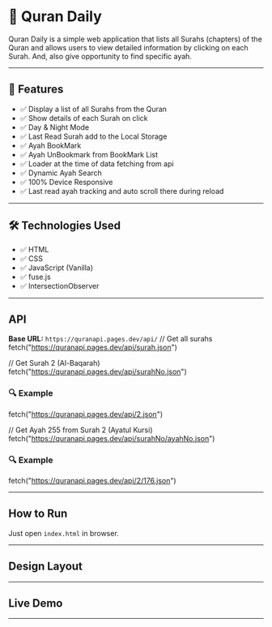 # 📖 Quran Daily
Quran Daily is a simple web application that lists all Surahs (chapters) of the Quran and allows users to view detailed information by clicking on each Surah. And, also give opportunity to find specific ayah.

-----------------------------------------------------------------------

## 🚀 Features
- ✅ Display a list of all Surahs from the Quran
- ✅ Show details of each Surah on click
- ✅ Day & Night Mode
- ✅ Last Read Surah add to the Local Storage
- ✅ Ayah BookMark
- ✅ Ayah UnBookmark from BookMark List
- ✅ Loader at the time of data fetching from api
- ✅ Dynamic Ayah Search
- ✅ 100% Device Responsive
- ✅ Last read ayah tracking and auto scroll there during reload
------------------------------------------------------------------------

## 🛠️ Technologies Used

- ✅ HTML
- ✅ CSS
- ✅ JavaScript (Vanilla)
- ✅ fuse.js
- ✅ IntersectionObserver
------------------------------------------------------------------------

## API 
**Base URL:** `https://quranapi.pages.dev/api/`
// Get all surahs
fetch("https://quranapi.pages.dev/api/surah.json")

// Get Surah 2 (Al-Baqarah)
fetch("https://quranapi.pages.dev/api/surahNo.json")
### 🔍 Example 
fetch("https://quranapi.pages.dev/api/2.json")

// Get Ayah 255 from Surah 2 (Ayatul Kursi)
fetch("https://quranapi.pages.dev/api/surahNo/ayahNo.json")
### 🔍 Example 
fetch("https://quranapi.pages.dev/api/2/176.json")

------------------------------------------------------------------------


## How to Run
Just open `index.html` in browser.

----------------------------------------------------------------------

## Design Layout
-----------------------------------------------------------------------

## Live Demo
------------------------------------------------------------------------